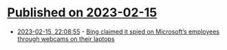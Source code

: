 # [Published on 2023-02-15](index.md)

* [2023-02-15, 22:08:55](https://news.ycombinator.com/item?id=34811394) - [Bing claimed it spied on Microsoft’s employees through webcams on their laptops](https://www.theverge.com/2023/2/15/23599072/microsoft-ai-bing-personality-conversations-spy-employees-webcams)
